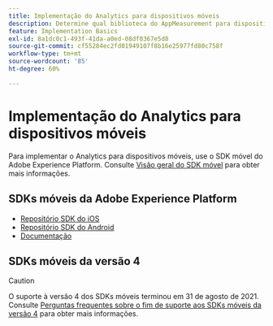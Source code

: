 ```yaml
---
title: Implementação do Analytics para dispositivos móveis
description: Determine qual biblioteca do AppMeasurement para dispositivos móveis deve ser usada.
feature: Implementation Basics
exl-id: 8a1dc0c1-493f-41da-a0ed-08df0367e5d8
source-git-commit: cf55284ec2fd01949107f8b16e25977fd80c758f
workflow-type: tm+mt
source-wordcount: '85'
ht-degree: 60%

---
```


# Implementação do Analytics para dispositivos móveis

Para implementar o Analytics para dispositivos móveis, use o SDK móvel do Adobe Experience Platform. Consulte [Visão geral do SDK móvel](aep-edge/mobile-sdk/overview.md) para obter mais informações.

## SDKs móveis da Adobe Experience Platform

* [Repositório SDK do iOS](https://github.com/adobe/aepsdk-analytics-ios)
* [Repositório SDK do Android](https://github.com/adobe/aepsdk-analytics-android)
* [Documentação](https://sdkdocs.com/)

## SDKs móveis da versão 4

>[!CAUTION]
>
>O suporte à versão 4 dos SDKs móveis terminou em 31 de agosto de 2021. Consulte [Perguntas frequentes sobre o fim de suporte aos SDKs móveis da versão 4](https://developer.adobe.com/client-sdks/documentation/v4-end-of-life-faq/) para obter mais informações.

